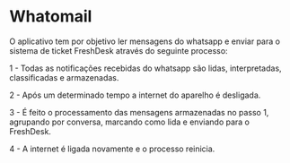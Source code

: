 # Whatomail

O aplicativo tem por objetivo ler mensagens do whatsapp e enviar para o sistema de ticket FreshDesk através do seguinte processo:

1 - Todas as notificações recebidas do whatsapp são lidas, interpretadas, classificadas e armazenadas.

2 - Após um determinado tempo a internet do aparelho é desligada.

3 - É feito o processamento das mensagens armazenadas no passo 1, agrupando por conversa, marcando como lida e enviando para o FreshDesk.

4 - A internet é ligada novamente e o processo reinicia.
